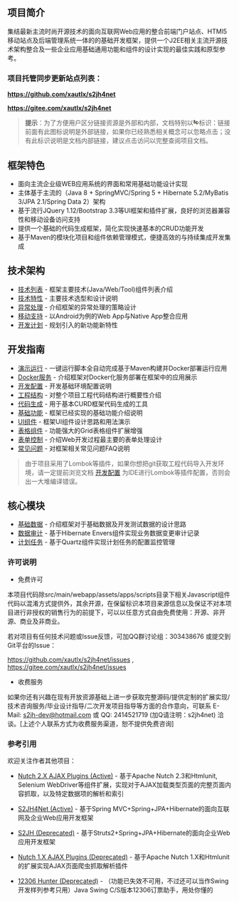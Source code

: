 ## 项目简介

集结最新主流时尚开源技术的面向互联网Web应用的整合前端门户站点、HTMl5移动站点及后端管理系统一体的的基础开发框架，提供一个J2EE相关主流开源技术架构整合及一些企业应用基础通用功能和组件的设计实现的最佳实践和原型参考。

### 项目托管同步更新站点列表：

**https://github.com/xautlx/s2jh4net**

**https://gitee.com/xautlx/s2jh4net**

> **提示**：为了方便用户区分链接资源是外部和内部，文档特别以![link](images/link.gif)标识：链接前面有此图标说明是外部链接，如果你已经熟悉相关概念可以忽略点击；没有此标识说明是文档内部链接，建议点击访问以完整查阅项目文档。

## 框架特色

* 面向主流企业级WEB应用系统的界面和常用基础功能设计实现
* 主体基于主流的（Java 8 + SpringMVC/Spring 5 + Hibernate 5.2/MyBatis 3/JPA 2.1/Spring Data 2）架构
* 基于流行JQuery 1.12/Bootstrap 3.3等UI框架和插件扩展，良好的浏览器兼容性和移动设备访问支持
* 提供一个基础的代码生成框架，简化实现快速基本的CRUD功能开发
* 基于Maven的模块化项目和组件依赖管理模式，便捷高效的与持续集成开发集成

## 技术架构

* [技术列表](100.技术列表.md) - 框架主要技术(Java/Web/Tool)组件列表介绍
* [技术特性](110.技术特性.md) - 主要技术选型和设计说明
* [异常处理](120.异常处理.md) - 介绍框架的异常处理的策略设计
* [移动支持](130.移动支持.md) - 以Android为例的Web App与Native App整合应用
* [开发计划](140.开发计划.md) - 规划引入的新功能新特性

## 开发指南

* [演示运行](210.演示运行.md) - 一键运行脚本全自动完成基于Maven构建并Docker部署运行应用
* [Docker服务](220.Docker服务.md) - 介绍框架对Docker化服务部署在框架中的应用展示
* [开发配置](230.开发配置.md) - 开发基础环境配置说明
* [工程结构](240.工程结构.md) - 对整个项目工程代码结构进行概要性介绍
* [代码生成](250.代码生成.md) - 用于基本CURD框架代码生成的工具
* [基础功能](260.基础功能.md) - 框架已经实现的基础功能介绍说明
* [UI组件](270.UI组件.md)    - 框架UI组件设计思路和用法演示
* [表格组件](280.表格组件.md) - 功能强大的Grid表格组件扩展增强
* [表单控制](290.表单控制.md) - 介绍Web开发过程最主要的表单处理设计
* [常见问题](295.常见问题.md)     - 对框架相关常见问题FAQ说明

> 由于项目采用了Lombok等插件，如果你想把git获取工程代码导入开发环境，请一定提前浏览文档 [开发配置](230.开发配置.md) 为IDE进行Lombok等插件配置，否则会出一大堆编译错误。

## 核心模块

* [基础数据](310.基础数据.md) - 介绍框架对于基础数据及开发测试数据的设计思路
* [数据审计](320.数据审计.md) - 基于Hibernate Envers组件实现业务数据变更审计记录
* [计划任务](330.计划任务.md) - 基于Quartz组件实现计划任务的配置监控管理

### 许可说明

* 免费许可

本项目代码除src/main/webapp/assets/apps/scripts目录下相关Javascript组件代码以混淆方式提供外，其余开源，在保留标识本项目来源信息以及保证不对本项目进行非授权的销售行为的前提下，可以以任意方式自由免费使用：开源、非开源、商业及非商业。

若对项目有任何技术问题或Issue反馈，可加QQ群讨论组：303438676 或提交到Git平台的Issue：

https://github.com/xautlx/s2jh4net/issues , https://gitee.com/xautlx/s2jh4net/issues

* 收费服务

如果你还有兴趣在现有开放资源基础上进一步获取完整源码/提供定制的扩展实现/技术咨询服务/毕业设计指导/二次开发项目指导等方面的合作意向，可联系 E-Mail: s2jh-dev@hotmail.com 或 QQ: 2414521719 (加Q请注明：s2jh4net) 洽谈。[上述个人联系方式为收费服务渠道，恕不提供免费咨询]


### 参考引用

欢迎关注作者其他项目：

* [Nutch 2.X AJAX Plugins (Active)](https://github.com/xautlx/nutch-ajax) -  基于Apache Nutch 2.3和Htmlunit, Selenium WebDriver等组件扩展，实现对于AJAX加载类型页面的完整页面内容抓取，以及特定数据项的解析和索引

* [S2JH4Net (Active)](https://github.com/xautlx/s2jh4net) -  基于Spring MVC+Spring+JPA+Hibernate的面向互联网及企业Web应用开发框架

* [S2JH (Deprecated)](https://github.com/xautlx/s2jh) -  基于Struts2+Spring+JPA+Hibernate的面向企业Web应用开发框架
 
* [Nutch 1.X AJAX Plugins (Deprecated)](https://github.com/xautlx/nutch-htmlunit) -  基于Apache Nutch 1.X和Htmlunit的扩展实现AJAX页面爬虫抓取解析插件
 
* [12306 Hunter (Deprecated)](https://github.com/xautlx/12306-hunter) - （功能已失效不可用，不过还可以当作Swing开发样列参考只用）Java Swing C/S版本12306订票助手，用处你懂的
